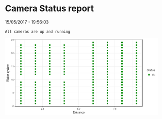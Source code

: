 Camera Status report
================
15/05/2017 - 19:56:03

    All cameras are up and running

![](camreport_files/figure-markdown_github/unnamed-chunk-2-1.png)
